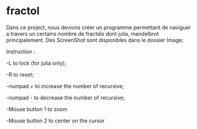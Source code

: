 # fractol
Dans ce project, nous devions créer un programme permettant de naviguer a travers un certains nombre de fractals dont julia, mandelbrot principalement.
Des ScreenShot sont disponibles dans le dossier Image;


Instruction :

-L to lock (for julia only);

-R to reset;

-numpad + to increase the number of recursive;

-numpad - to decrease the number of recursive;

-Mouse button 1 to zoom

-Mouse button 2 to center on the cursor
